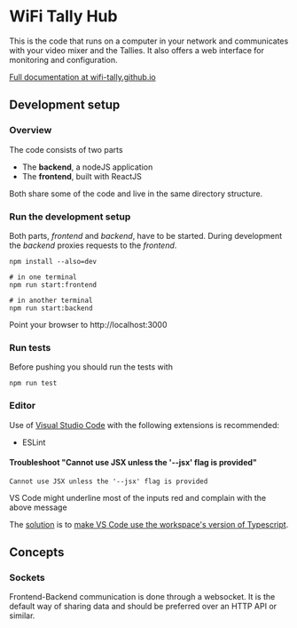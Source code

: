# WiFi Tally Hub

This is the code that runs on a computer in your network and communicates with 
your video mixer and the Tallies. It also offers a web interface for monitoring
and configuration.

[Full documentation at wifi-tally.github.io](https://wifi-tally.github.io/)

## Development setup

### Overview

The code consists of two parts

* The **backend**, a nodeJS application
* The **frontend**, built with ReactJS

Both share some of the code and live in the same directory structure.

### Run the development setup

Both parts, _frontend_ and _backend_, have to be started. During development the _backend_
proxies requests to the _frontend_.

    npm install --also=dev

    # in one terminal
    npm run start:frontend

    # in another terminal
    npm run start:backend

Point your browser to http://localhost:3000

### Run tests

Before pushing you should run the tests with

    npm run test

### Editor

Use of [Visual Studio Code](https://code.visualstudio.com/) with the following extensions is recommended:

* ESLint

#### Troubleshoot "Cannot use JSX unless the '--jsx' flag is provided"

    Cannot use JSX unless the '--jsx' flag is provided

VS Code might underline most of the inputs red and complain with the above message

The [solution](https://stackoverflow.com/a/64976666)
is to [make VS Code use the workspace's version of Typescript](https://code.visualstudio.com/docs/typescript/typescript-compiling#_using-the-workspace-version-of-typescript).

## Concepts

### Sockets

Frontend-Backend communication is done through a websocket. It is the default way of sharing data and should be preferred over
an HTTP API or similar.
